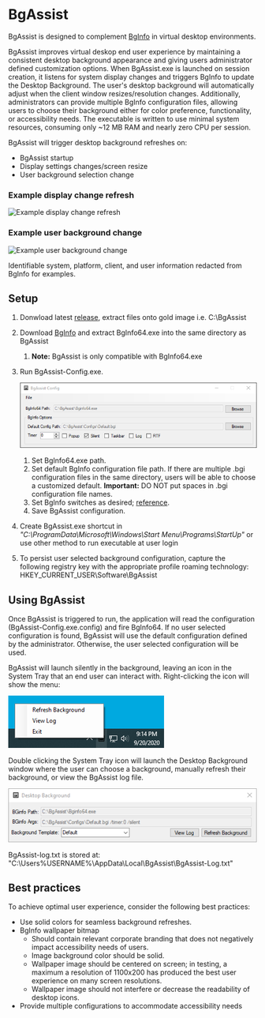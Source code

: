 # BgAssist
BgAssist is designed to complement [BgInfo](https://docs.microsoft.com/en-us/sysinternals/downloads/bginfo) in virtual desktop environments.

BgAssist improves virtual deskop end user experience by maintaining a consistent desktop background appearance and giving users administrator defined customization options. When BgAssist.exe is launched on session creation, it listens for system display changes and triggers BgInfo to update the Desktop Background. The user's desktop background will automatically adjust when the client window resizes/resolution changes. Additionally, administrators can provide multiple BgInfo configuration files, allowing users to choose their background either for color preference, functionality, or accessibility needs. The executable is written to use minimal system resources, consuming only ~12 MB RAM and nearly zero CPU per session.

BgAssist will trigger desktop background refreshes on:
* BgAssist startup
* Display settings changes/screen resize
* User background selection change

### Example display change refresh

![Example display change refresh](https://github.com/blazcode/BgAssist/blob/master/Screenshots/Example-DisplayChange.GIF)

### Example user background change

![Example user background change](https://github.com/blazcode/BgAssist/blob/master/Screenshots/Example-ChangeBackground.GIF)

Identifiable system, platform, client, and user information redacted from BgInfo for examples.

## Setup
1. Donwload latest [release](https://github.com/blazcode/BgAssist/releases), extract files onto gold image i.e. C:\BgAssist
1. Download [BgInfo](https://docs.microsoft.com/en-us/sysinternals/downloads/bginfo) and extract BgInfo64.exe into the same directory as BgAssist
    1. **Note:** BgAssist is only compatible with BgInfo64.exe
1. Run BgAssist-Config.exe.
   
   ![BgAssist Config](https://github.com/blazcode/BgAssist/blob/master/Screenshots/BgAssist-Config.png)
   
    1. Set BgInfo64.exe path.
    1. Set default BgInfo configuration file path. If there are multiple .bgi configuration files in the same directory, users will be able to choose a customized default. **Important:** DO NOT put spaces in .bgi configuration file names.
    1. Set BgInfo switches as desired; [reference](https://docs.microsoft.com/en-us/sysinternals/downloads/bginfo).
    1. Save BgAssist configuration.
1.  Create BgAssist.exe shortcut in *"C:\ProgramData\Microsoft\Windows\Start Menu\Programs\StartUp"* or use other method to run executable at user login
1. To persist user selected background configuration, capture the following registry key with the appropriate profile roaming technology: HKEY_CURRENT_USER\Software\BgAssist

## Using BgAssist
Once BgAssist is triggered to run, the application will read the configuration (BgAssist-Config.exe.config) and fire BgInfo64. If no user selected configuration is found, BgAssist will use the default configuration defined by the administrator. Otherwise, the user selected configuration will be used.

BgAssist will launch silently in the background, leaving an icon in the System Tray that an end user can interact with. Right-clicking the icon will show the menu:

![BgAssist](https://github.com/blazcode/BgAssist/blob/master/Screenshots/BgAssist-System-Tray.png)

Double clicking the System Tray icon will launch the Desktop Background window where the user can choose a background, manually refresh their background, or view the BgAssist log file.

![BgAssist System Tray](https://github.com/blazcode/BgAssist/blob/master/Screenshots/BgAssist.png)

BgAssist-log.txt is stored at: "C:\Users\%USERNAME%\AppData\Local\BgAssist\BgAssist-Log.txt"

## Best practices
To achieve optimal user experience, consider the following best practices:
* Use solid colors for seamless background refreshes.
* BgInfo wallpaper bitmap 
    * Should contain relevant corporate branding that does not negatively impact accessibility needs of users.
    * Image background color should be solid.
    * Wallpaper image should be centered on screen; in testing, a maximum a resolution of 1100x200 has produced the best user experience on many screen resolutions.
    * Wallpaper image should not interfere or decrease the readability of desktop icons.
* Provide multiple configurations to accommodate accessibility needs


